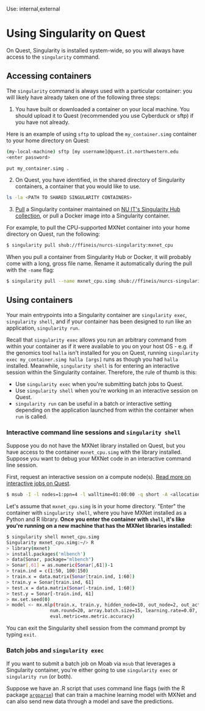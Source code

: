 Use: internal,external

# Using Singularity on Quest

On Quest, Singularity is installed system-wide, so you will always have access to the `singularity` command.

## Accessing containers

The `singularity` command is always used with a particular container: you will likely have already taken one of the following three steps:

1. You have built or downloaded a container on your local machine. You should upload it to Quest (recommended you use Cyberduck or sftp) if you have not already.

Here is an example of using `sftp` to upload the `my_container.simg` container to your home directory on Quest:
```bash
(my-local-machine) sftp [my username]@quest.it.northwestern.edu
<enter password>

put my_container.simg .
```

2. On Quest, you have identified, in the shared directory of Singularity containers, a container that you would like to use.

```bash
ls -la <PATH TO SHARED SINGULARITY CONTAINERS> 
```

3. [Pull](http://singularity.lbl.gov/docs-pull) a Singularity container maintained on [NU IT's Singularity Hub collection](https://www.singularity-hub.org/collections/1271), or pull a Docker image into a Singularity container.

For example, to pull the CPU-supported MXNet container into your home directory on Quest, run the following:

```bash
$ singularity pull shub://ffineis/nurcs-singularity:mxnet_cpu
```

When you pull a container from Singularity Hub or Docker, it will probably come with a long, gross file name. Rename it automatically during the pull with the `-name` flag:

```bash
$ singularity pull --name mxnet_cpu.simg shub://ffineis/nurcs-singularity:mxnet_cpu
```


## Using containers
Your main entrypoints into a Singularity container are `singularity exec`, `singularity shell`, and if your container has been designed to run like an application, `singularity run`.

Recall that `singularity exec` allows you run an arbitrary command from within your container as if it were available to you on your host OS - e.g. if the genomics tool `halla` isn't installed for you on Quest, running `singularity exec my_container.simg halla [args]` runs as though you had `halla` installed. Meanwhile, `singularity shell` is for entering an interactive session within the Singularity container. Therefore, the rule of thumb is this:

- Use `singularity exec` when you're submitting batch jobs to Quest.
- Use `singularity shell` when you're working in an interactive session on Quest.
- `singularity run` can be useful in a batch or interactive setting depending on the application launched from within the container when `run` is called.

### Interactive command line sessions and `singularity shell`
Suppose you do not have the MXNet library installed on Quest, but you have access to the container `mxnet_cpu.simg` with the library installed. Suppose you want to debug your MXNet code in an interactive command line session.

First, request an interactive session on a compute node(s). [Read more on interactive jobs on Quest](https://kb.northwestern.edu/69247#interactive).

```bash
$ msub -I -l nodes=1:ppn=4 -l walltime=01:00:00 -q short -A <allocationid>
```

Let's assume that `mxnet_cpu.simg` is in your home directory. "Enter" the container with `singularity shell`, where you have MXNet installed as a Python and R library. **Once you enter the container with `shell`, it's like you're running on a new machine that has the MXNet libraries installed:**

```bash
$ singularity shell mxnet_cpu.simg
Singularity mxnet_cpu.simg:~/> R
> library(mxnet)
> install.packages('mlbench')
> data(Sonar, package="mlbench")
> Sonar[,61] = as.numeric(Sonar[,61])-1
> train.ind = c(1:50, 100:150)
> train.x = data.matrix(Sonar[train.ind, 1:60])
> train.y = Sonar[train.ind, 61]
> test.x = data.matrix(Sonar[-train.ind, 1:60])
> test.y = Sonar[-train.ind, 61]
> mx.set.seed(0)
> model <- mx.mlp(train.x, train.y, hidden_node=10, out_node=2, out_activation="softmax",
                num.round=20, array.batch.size=15, learning.rate=0.07, momentum=0.9,
                eval.metric=mx.metric.accuracy)
```

You can exit the Singularity shell session from the command prompt by typing `exit`.


### Batch jobs and `singularity exec`
If you want to submit a batch job on Moab via `msub` that leverages a Singularity container, you're either going to use `singularity exec` or `singularity run` (or both).

Suppose we have an .R script that uses command line flags (with the R package [`argparse`](https://github.com/trevorld/argparse/blob/master/exec/example.R)) that can train a machine learning model with MXNet and can also send new data through a model and save the predictions.





